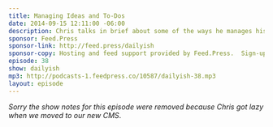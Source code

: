 ```yaml
---
title: Managing Ideas and To-Dos
date: 2014-09-15 12:11:00 -06:00
description: Chris talks in brief about some of the ways he manages his to do list and projects. He&rsquo;s got plans for a deeper dive on this and related topics.
sponsor: Feed.Press
sponsor-link: http://feed.press/dailyish
sponsor-copy: Hosting and feed support provided by Feed.Press.  Sign-up today and try FeedPress on a 14 day trial (no contracts or commitments). Use promo code "dailyish" during checkout to get 10% off your first year.
episode: 38
show: dailyish
mp3: http://podcasts-1.feedpress.co/10587/dailyish-38.mp3
layout: episode
---
```


<em>Sorry the show notes for this episode were removed because Chris got lazy when we moved to our new CMS</em>.
